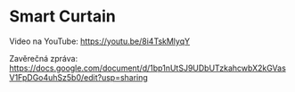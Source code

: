 # Smart Curtain

Video na YouTube: https://youtu.be/8i4TskMlyqY

Zavěrečná zpráva: https://docs.google.com/document/d/1bp1nUtSJ9UDbUTzkahcwbX2kGVasV1FpDGo4uhSz5b0/edit?usp=sharing
